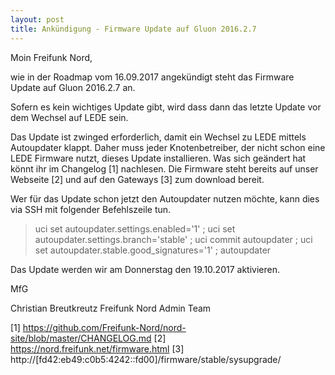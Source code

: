 ```yaml
---
layout: post
title: Ankündigung - Firmware Update auf Gluon 2016.2.7
---
```


Moin Freifunk Nord,

wie in der Roadmap vom 16.09.2017 angekündigt steht das Firmware Update auf Gluon 2016.2.7 an.

Sofern es kein wichtiges Update gibt, wird dass dann das letzte Update vor dem Wechsel auf LEDE sein.

Das Update ist zwinged erforderlich, damit ein Wechsel zu LEDE mittels Autoupdater klappt. Daher muss jeder Knotenbetreiber, der nicht schon eine LEDE Firmware nutzt, dieses Update installieren. Was sich geändert hat könnt ihr im Changelog [1] nachlesen. Die Firmware steht bereits auf unser Webseite [2] und auf den Gateways [3] zum download bereit.

Wer für das Update schon jetzt den Autoupdater nutzen möchte, kann dies via SSH mit folgender Befehlszeile tun.

> uci set autoupdater.settings.enabled='1' ; uci set autoupdater.settings.branch='stable' ; uci commit autoupdater ; uci set autoupdater.stable.good_signatures='1' ; autoupdater

Das Update werden wir am Donnerstag den 19.10.2017 aktivieren.

MfG

Christian Breutkreutz
Freifunk Nord Admin Team

[1] https://github.com/Freifunk-Nord/nord-site/blob/master/CHANGELOG.md
[2] https://nord.freifunk.net/firmware.html
[3] http://[fd42:eb49:c0b5:4242::fd00]/firmware/stable/sysupgrade/
